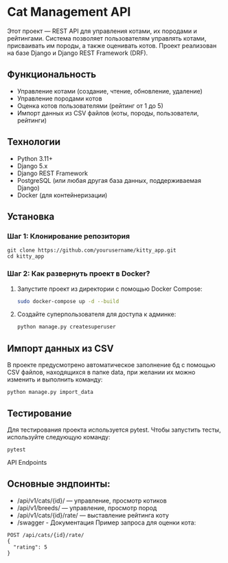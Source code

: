 # Cat Management API
Этот проект — REST API для управления котами, их породами и рейтингами. Система позволяет пользователям управлять котами, присваивать им породы, а также оценивать котов. Проект реализован на базе Django и Django REST Framework (DRF).

## Функциональность

- Управление котами (создание, чтение, обновление, удаление)
- Управление породами котов
- Оценка котов пользователями (рейтинг от 1 до 5)
- Импорт данных из CSV файлов (коты, породы, пользователи, рейтинги)

## Технологии

- Python 3.11+
- Django 5.x
 - Django REST Framework
 - PostgreSQL (или любая другая база данных, поддерживаемая Django)
 - Docker (для контейнеризации)

## Установка

### Шаг 1: Клонирование репозитория
```
git clone https://github.com/yourusername/kitty_app.git
cd kitty_app
```
### Шаг 2: Как развернуть проект в Docker?

1. Запустите проект из директории с помощью Docker Compose:
    ```bash
    sudo docker-compose up -d --build
    ```

2. Создайте суперпользователя для доступа к админке:
    ```bash
   python manage.py createsuperuser
    ```

## Импорт данных из CSV
В проекте предусмотрено автоматическое заполнение бд с помощью CSV файлов, находящихся в папке data, при желании их можно изменить и выполнить команду:
```
python manage.py import_data
```
## Тестирование
Для тестирования проекта используется pytest. Чтобы запустить тесты, используйте следующую команду:
```
pytest
```

API Endpoints
## Основные эндпоинты:
- /api/v1/cats/{id}/ — управление, просмотр котиков
- /api/v1/breeds/ — управление, просмотр пород
- /api/v1/cats/{id}/rate/ — выставление рейтинга коту
- /swagger - Документация
Пример запроса для оценки кота:
```
POST /api/cats/{id}/rate/
{
  "rating": 5
}
```
